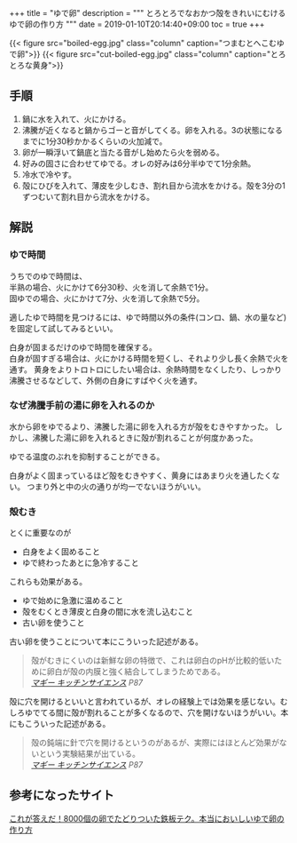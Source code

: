+++
title = "ゆで卵"
description = """
とろとろでなおかつ殻をきれいにむけるゆで卵の作り方
"""
date = 2019-01-10T20:14:40+09:00
toc = true
+++
<!--more-->

<div class="columns-2">
{{< figure src="boiled-egg.jpg" class="column"
	caption="つまむとへこむゆで卵">}}
{{< figure src="cut-boiled-egg.jpg" class="column"
	caption="とろとろな黄身">}}
</div>

## 手順
1. 鍋に水を入れて、火にかける。
1. 沸騰が近くなると鍋からゴーと音がしてくる。卵を入れる。3の状態になるまでに1分30秒かかるくらいの火加減で。
1. 卵が一瞬浮いて鍋底と当たる音がし始めたら火を弱める。
1. 好みの固さに合わせてゆでる。オレの好みは6分半ゆでて1分余熱。
1. 冷水で冷やす。
1. 殻にひびを入れて、薄皮を少しむき、割れ目から流水をかける。殻を3分の1ずつむいて割れ目から流水をかける。

## 解説

### ゆで時間
うちでのゆで時間は、<br>
半熟の場合、火にかけて6分30秒、火を消して余熱で1分。<br>
固ゆでの場合、火にかけて7分、火を消して余熱で5分。

適したゆで時間を見つけるには、ゆで時間以外の条件(コンロ、鍋、水の量など)を固定して試してみるといい。

白身が固まるだけのゆで時間を確保する。<br>
白身が固すぎる場合は、火にかける時間を短くし、それより少し長く余熱で火を通す。
黄身をよりトロトロにしたい場合は、余熱時間をなくしたり、しっかり沸騰させるなどして、外側の白身にすばやく火を通す。

### なぜ沸騰手前の湯に卵を入れるのか
水から卵をゆでるより、沸騰した湯に卵を入れる方が殻をむきやすかった。
しかし、沸騰した湯に卵を入れるときに殻が割れることが何度かあった。

ゆでる温度のぶれを抑制することができる。

白身がよく固まっているほど殻をむきやすく、黄身にはあまり火を通したくない。
つまり外と中の火の通りが均一でないほうがいい。

### 殻むき
とくに重要なのが

- 白身をよく固めること
- ゆで終わったあとに急冷すること

これらも効果がある。

- ゆで始めに急激に温めること
- 殻をむくとき薄皮と白身の間に水を流し込むこと
- 古い卵を使うこと

古い卵を使うことについて本にこういった記述がある。

> 殻がむきにくいのは新鮮な卵の特徴で、これは卵白のpHが比較的低いために卵白が殻の内膜と強く結合してしまうためである。
> <br><cite><a href="https://www.amazon.co.jp/%E3%83%9E%E3%82%AE%E3%83%BC-%E3%82%AD%E3%83%83%E3%83%81%E3%83%B3%E3%82%B5%E3%82%A4%E3%82%A8%E3%83%B3%E3%82%B9-%E9%A3%9F%E6%9D%90%E3%81%8B%E3%82%89%E9%A3%9F%E5%8D%93%E3%81%BE%E3%81%A7-Harold-McGee/dp/4320061608">
マギー キッチンサイエンス</a> P87</cite>

殻に穴を開けるといいと言われているが、オレの経験上では効果を感じない。むしろゆでてる間に殻が割れることが多くなるので、穴を開けないほうがいい。本にもこういった記述がある。

> 殻の鈍端に針で穴を開けるというのがあるが、実際にはほとんど効果がないという実験結果が出ている。
> <br><cite><a href="https://www.amazon.co.jp/%E3%83%9E%E3%82%AE%E3%83%BC-%E3%82%AD%E3%83%83%E3%83%81%E3%83%B3%E3%82%B5%E3%82%A4%E3%82%A8%E3%83%B3%E3%82%B9-%E9%A3%9F%E6%9D%90%E3%81%8B%E3%82%89%E9%A3%9F%E5%8D%93%E3%81%BE%E3%81%A7-Harold-McGee/dp/4320061608">
マギー キッチンサイエンス</a> P87</cite>


## 参考になったサイト
[これが答えだ！8000個の卵でたどりついた鉄板テク。本当においしいゆで卵の作り方](https://www.kbt-press.com/life/boiled-egg)
